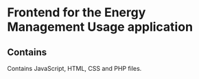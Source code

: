 # Frontend for the Energy Management Usage application

## Contains
Contains JavaScript, HTML, CSS and PHP files.
